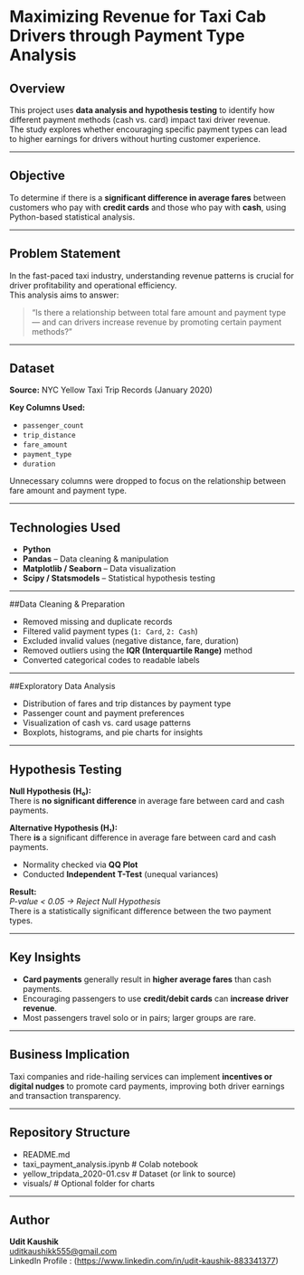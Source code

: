 # Maximizing Revenue for Taxi Cab Drivers through Payment Type Analysis

## Overview
This project uses **data analysis and hypothesis testing** to identify how different payment methods (cash vs. card) impact taxi driver revenue.  
The study explores whether encouraging specific payment types can lead to higher earnings for drivers without hurting customer experience.

---

## Objective
To determine if there is a **significant difference in average fares** between customers who pay with **credit cards** and those who pay with **cash**, using Python-based statistical analysis.

---

## Problem Statement
In the fast-paced taxi industry, understanding revenue patterns is crucial for driver profitability and operational efficiency.  
This analysis aims to answer:  
> “Is there a relationship between total fare amount and payment type — and can drivers increase revenue by promoting certain payment methods?”

---

## Dataset
**Source:** NYC Yellow Taxi Trip Records (January 2020)

**Key Columns Used:**
- `passenger_count`
- `trip_distance`
- `fare_amount`
- `payment_type`
- `duration`

Unnecessary columns were dropped to focus on the relationship between fare amount and payment type.

---

## Technologies Used
- **Python**
- **Pandas** – Data cleaning & manipulation  
- **Matplotlib / Seaborn** – Data visualization  
- **Scipy / Statsmodels** – Statistical hypothesis testing  

---

##Data Cleaning & Preparation
- Removed missing and duplicate records  
- Filtered valid payment types (`1: Card`, `2: Cash`)  
- Excluded invalid values (negative distance, fare, duration)  
- Removed outliers using the **IQR (Interquartile Range)** method  
- Converted categorical codes to readable labels  

---

##Exploratory Data Analysis
- Distribution of fares and trip distances by payment type  
- Passenger count and payment preferences  
- Visualization of cash vs. card usage patterns  
- Boxplots, histograms, and pie charts for insights  

---

## Hypothesis Testing

**Null Hypothesis (H₀):**  
There is **no significant difference** in average fare between card and cash payments.  

**Alternative Hypothesis (H₁):**  
There **is** a significant difference in average fare between card and cash payments.  

- Normality checked via **QQ Plot**  
- Conducted **Independent T-Test** (unequal variances)

**Result:**  
  *P-value < 0.05 → Reject Null Hypothesis*  
There is a statistically significant difference between the two payment types.

---

## Key Insights
- **Card payments** generally result in **higher average fares** than cash payments.  
- Encouraging passengers to use **credit/debit cards** can **increase driver revenue**.  
- Most passengers travel solo or in pairs; larger groups are rare.

---

## Business Implication
Taxi companies and ride-hailing services can implement **incentives or digital nudges** to promote card payments, improving both driver earnings and transaction transparency.

---
## Repository Structure
- README.md  
- taxi_payment_analysis.ipynb   # Colab notebook  
- yellow_tripdata_2020-01.csv   # Dataset (or link to source)  
- visuals/                      # Optional folder for charts
  
---

## Author
**Udit Kaushik**  
uditkaushikk555@gmail.com  
LinkedIn Profile : (https://www.linkedin.com/in/udit-kaushik-883341377)


